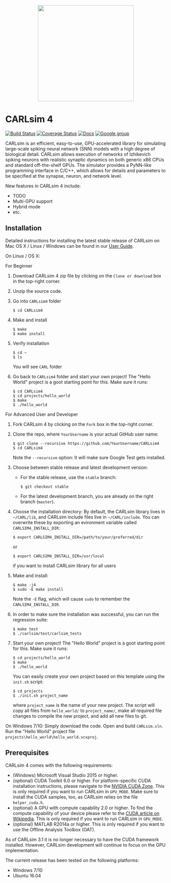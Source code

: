 <div align="center">
	<img src="http://socsci.uci.edu/~jkrichma/CARL-Logo-small.jpg" width="300"/>
</div>

# CARLsim 4

[![Build Status](https://travis-ci.org/UCI-CARL/CARLsim4.svg?branch=master)](https://travis-ci.org/UCI-CARL/CARLsim4)
[![Coverage Status](https://coveralls.io/repos/github/UCI-CARL/CARLsim4/badge.svg?branch=master)](https://coveralls.io/github/UCI-CARL/CARLsim4?branch=master)
[![Docs](https://img.shields.io/badge/docs-v4.0.0beta-blue.svg)](http://uci-carl.github.io/CARLsim4)
[![Google group](https://img.shields.io/badge/Google-Discussion%20group-blue.svg)](https://groups.google.com/forum/#!forum/carlsim-snn-simulator)

CARLsim is an efficient, easy-to-use, GPU-accelerated library for simulating large-scale spiking neural network (SNN) models with a high degree of biological detail. CARLsim allows execution of networks of Izhikevich spiking neurons with realistic synaptic dynamics on both generic x86 CPUs and standard off-the-shelf GPUs. The simulator provides a PyNN-like programming interface in C/C++, which allows for details and parameters to be specified at the synapse, neuron, and network level.

New features in CARLsim 4 include:
- TODO
- Multi-GPU support
- Hybrid mode
- etc.


## Installation

Detailed instructions for installing the latest stable release of CARLsim on Mac OS X / Linux / Windows
can be found in our [User Guide](http://uci-carl.github.io/CARLsim4/ch1_getting_started.html).

On Linux / OS X:

For Beginner
1. Download CARLsim 4 zip file by clicking on the `Clone or download` box in the top-right corner.

2. Unzip the source code.

3. Go into `CARLsim4` folder
   ```
   $ cd CARLsim4
   ```

4. Make and install
   ```
   $ make
   $ make install
   ```

5. Verify installation
   ```
   $ cd ~
   $ ls
   ```
   You will see `CARL` folder

6. Go back to `CARLsim4` folder and start your own project! The "Hello World" project is a goot starting point for this.
   Make sure it runs:
   ```
   $ cd CARLsim4
   $ cd projects/hello_world
   $ make
   $ ./hello_world
   ```

For Advanced User and Developer
1. Fork CARLsim 4 by clicking on the `Fork` box in the top-right corner.

2. Clone the repo, where `YourUsername` is your actual GitHub user name:
   ```
   $ git clone --recursive https://github.com/YourUsername/CARLsim4
   $ cd CARLsim4
   ```
   Note the `--recursive` option: It will make sure Google Test gets installed.

3. Choose between stable release and latest development version:
   - For the stable release, use the `stable` branch:
     ```
     $ git checkout stable
     ```
   - For the latest development branch, you are already on the right branch (`master`).

4. Choose the installation directory: By default, the CARLsim library lives in `~/CARL/lib`, and CARLsim include files live in `~/CARL/include`.
    You can overwrite these by exporting an evironment variable called `CARLSIM4_INSTALL_DIR`:
    ```
    $ export CARLSIM4_INSTALL_DIR=/path/to/your/preferred/dir
    ```
    or
    ```
    $ export CARLSIM4_INSTALL_DIR=/usr/local
    ```
    if you want to install CARLsim library for all users

5. Make and install:
   ```
   $ make -j4
   $ sudo -E make install
   ```
   Note the `-E` flag, which will cause `sudo` to remember the `CARLSIM4_INSTALL_DIR`.

7. In order to make sure the installation was successful, you can run the regression suite:

   ```
   $ make test
   $ ./carlsim/test/carlsim_tests
   ```
   
8. Start your own project! The "Hello World" project is a goot starting point for this.
   Make sure it runs:

   ```
   $ cd projects/hello_world
   $ make
   $ ./hello_world
   ```

   You can easily create your own project based on this template using the `init.sh` script:

   ```
   $ cd projects
   $ ./init.sh project_name
   ```
   where `project_name` is the name of your new project.
   The script will copy all files from `hello_world/` to `project_name/`, make all required
   file changes to compile the new project, and add all new files to git.

On Windows 7/10: Simply download the code. Open and build `CARLsim.sln`. Run the "Hello World" project file
`projects\hello_world\hello_world.vcxproj`.


## Prerequisites

CARLsim 4 comes with the following requirements:
- (Windows) Microsoft Visual Studio 2015 or higher.
- (optional) CUDA Toolkit 6.0 or higher. For platform-specific CUDA installation instructions, please navigate to 
  the [NVIDIA CUDA Zone](https://developer.nvidia.com/cuda-zone).
  This is only required if you want to run CARLsim in `GPU_MODE`. Make sure to install the 
  CUDA samples, too, as CARLsim relies on the file `helper_cuda.h`.
- (optional) A GPU with compute capability 2.0 or higher. To find the compute capability of your device please 
  refer to the [CUDA article on Wikipedia](http://en.wikipedia.org/wiki/CUDA).
  This is only required if you want to run CARLsim in `GPU_MODE`.
- (optional) MATLAB R2014a or higher. This is only required if you want to use the Offline Analysis Toolbox (OAT).

As of CARLsim 3.1 it is no longer necessary to have the CUDA framework installed. However, CARLsim development 
will continue to focus on the GPU implementation.

The current release has been tested on the following platforms:
- Windows 7/10
- Ubuntu 16.04
